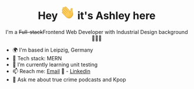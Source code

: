 ### <h1 align="center">Hey <img src="./assests/wave.gif" width=40> it's Ashley here </h1>

<p  align="center">I'm a <strike>Full-stack</strike>Frontend Web Developer with Industrial Design background 👩🏻‍💻 </p>



- 🌍  I'm based in Leipzig, Germany
- 🧰 Tech stack: MERN 
- 🌱 I’m currently learning unit testing
- 📫 Reach me: [Email](mailto:ashleyjiang4@gmail.com) 📧 - [Linkedin](https://www.linkedin.com/in/ashley-jiang-b623a9ab/)
- 💬 Ask me about true crime podcasts and Kpop
<!-- - 🔭 I’m currently working on  -->
<!-- - ⚡ Fun fact: ... -->
<!-- Languages and Tools -->


<!-- <a href="https://github.com/heyitsashleyhere/github-readme-stats">
  <img align="center" src="https://github-readme-stats.vercel.app/api/top-langs/?username=heyitsashleyhere&layout=compact&theme=radical" />
</a>
<a href="https://github.com/heyitsashleyhere/github-readme-stats">
  <img align="center" src="https://github-readme-stats.vercel.app/api?username=heyitsashleyhere&show_icons=true&theme=radical" />
</a>  -->
